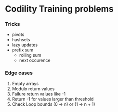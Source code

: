 # Codility Training problems

### Tricks
- pivots
- hashsets
- lazy updates
- prefix sum
    - rolling sum
    - next occurence

### Edge cases
1. Empty arrays
2. Modulo return values
3. Failure return values like -1
4. Return -1 for values larger than threshold
5. Check Loop bounds (0 -> n) or (1 -> n + 1)
